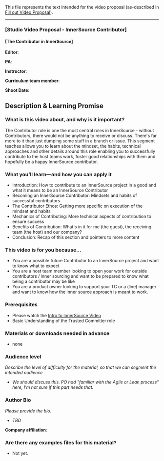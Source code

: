 This file represents the text intended for the video proposal (as-described in [Fill out Video Proposal]).

- - -

### [Studio Video Proposal - InnerSource Contributor]
#### [The Contributor in InnerSource]

**Editor**:

**PA**: 

**Instructor**:

**Curriculum team member**: 

**Shoot Date**:

## Description & Learning Promise

### What is this video about, and why is it important?
The Contributor role is one the most central roles in InnerSource - without Contributors, there would not be anything to receive or discuss. 
There's far more to it than just dumping some stuff in a branch or issue.
This segment teaches allows you to learn about the mindset, the habits, technical approaches and other details around this role enabling you to successfully contribute to the host teams work, foster good relationships with them and hopefully be a happy InnerSource contributor.

### What you’ll learn—and how you can apply it

* Introduction: How to contribute to an InnerSource project in a good and what it means to be an InnerSource Contributor  
* Becoming an InnerSource Contributor: Mindsets and habits of successful contributors
* The Contributor Ethos: Getting more specific on execution of the mindset and habits   
* Mechanics of Contributing: More technical aspects of contribution to ensure success
* Benefits of Contribution: What's in it for me (the guest), the receiving team (the host) and our company?
* Conclusion: Recap of this section and pointers to more content

### This video is for you because…

* You are a possible future Contributor to an InnerSource project and want to know what to expect 
* You are a host team member looking to open your work for outside contributors / inner sourcing and want to be prepared to know what being a contributor may be like 
* You are a product owner looking to support your TC or a (line) manager and want to know how the inner source approach is meant to work.

### Prerequisites
 
* Please watch the [Intro to InnerSource Video](https://www.safaribooksonline.com/videos/introduction-to-innersource/9781492041504)
* Basic Understanding of the Trusted Committer role


### Materials or downloads needed in advance
 
* none

### Audience level
_Describe the level of difficulty for the material, so that we can segment the intended audience_

* _We should discuss this. PO had "familiar with the Agile or Lean process" here, I'm not sure if this part needs that._  

### Author Bio
_Please provide the bio._

* _TBD_

**Company affiliation**:

### Are there any examples files for this material?

* Not yet.


[Fill out Video Proposal]: https://github.com/InnerSourceCommons/InnerSourceLearningPath/issues/49

